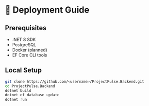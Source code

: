 # 🚀 Deployment Guide

## Prerequisites
- .NET 8 SDK
- PostgreSQL
- Docker (planned)
- EF Core CLI tools

## Local Setup
```bash
git clone https://github.com/<username>/ProjectPulse.Backend.git
cd ProjectPulse.Backend
dotnet build
dotnet ef database update
dotnet run
